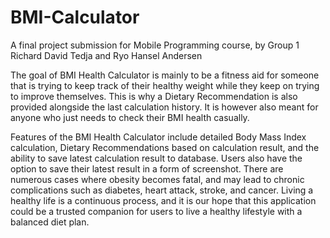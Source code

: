 # BMI-Calculator
A final project submission for Mobile Programming course, by Group 1 Richard David Tedja and Ryo Hansel Andersen

The goal of BMI Health Calculator is mainly to be a fitness aid for someone that is trying to keep track of their healthy weight while they keep on trying to improve themselves. 
This is why a Dietary Recommendation is also provided alongside the last calculation history. 
It is however also meant for anyone who just needs to check their BMI health casually.

Features of the BMI Health Calculator include detailed Body Mass Index calculation, Dietary Recommendations based on calculation result, and the ability to save latest calculation result to database.
Users also have the option to save their latest result in a form of screenshot.
There are numerous cases where obesity becomes fatal, and may lead to chronic complications such as diabetes, heart attack, stroke, and cancer.
Living a healthy life is a continuous process, and it is our hope that this application could be a trusted companion for users to live a healthy lifestyle with a balanced diet plan.
